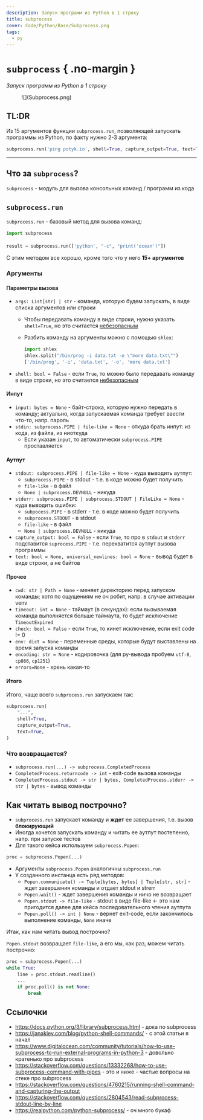```yaml
---
description: Запуск программ из Python в 1 строку
title: subprocess
cover: Code/Python/Base/Subprocess.png
tags:
  - py
---
```


# `subprocess` { .no-margin }

_Запуск программ из Python в 1 строку_

<figure markdown>
![](Subprocess.png)
<figcaption></figcaption>
</figure>

## TL:DR

Из 15 аргументов функции `subprocess.run`, позволяющей запускать программы из Python, по факту нужно 2-3 аргумента:

```python
subprocess.run('ping potyk.io', shell=True, capture_output=True, text=True)
```

---

## Что за `subprocess`?

`subprocess` - модуль для вызова консольных команд / программ из кода

## `subprocess.run`

`subprocess.run` - базовый метод для вызова команд:

```python
import subprocess

result = subprocess.run(['python', "-c", "print('ocean')"])
```

С этим методом все хорошо, кроме того что у него **15+ аргументов**

### Аргументы

#### Параметры вызова

- `args: List[str] | str` - команда, которую будем запускать, в виде списка аргументов или строки
    - Чтобы передавать команду в виде строки, нужно указать `shell=True`, но это
      считается [небезопасным](https://docs.python.org/3/library/subprocess.html#security-considerations)
    - Разбить команду на аргументы можно с помощью `shlex`:

        ```python
        import shlex
        shlex.split("/bin/prog -i data.txt -o \"more data.txt\"")
        ['/bin/prog', '-i', 'data.txt', '-o', 'more data.txt']
        ```
- `shell: bool = False` - если `True`, то можно было передавать команду в виде строки, но это
  считается [небезопасным](https://docs.python.org/3/library/subprocess.html#security-considerations)

#### Инпут

- `input: bytes = None` - байт-строка, которую нужно передать в команду; актуально, когда запускаемая команда требует
  ввести что-то, напр. пароль
- `stdin: subprocess.PIPE | file-like = None` - откуда брать инпут: из кода, из файла, из ниоткуда
    - Если указан `input`, то автоматически `subprocess.PIPE` проставляется

#### Аутпут

- `stdout: subprocess.PIPE | file-like = None` - куда выводить аутпут:
    - `subprocess.PIPE` - в stdout - т.е. в коде можно будет получить
    - `file-like` - в файл
    - `None | subprocess.DEVNULL` - никуда
- `stderr: subprocess.PIPE | subprocess.STDOUT | FileLike = None` - куда выводить ошибки:
    - `subpocess.PIPE` - в stderr - т.е. в коде можно будет получить
    - `subprocess.STDOUT` - в stdout
    - `file-like` - в файл
    - `None | subprocess.DEVNULL` - никуда
- `capture_output: bool = False` - если `True`, то про в `stdout` и `stderr` подставится `suprocess.PIPE` - т.е.
  перехватится аутпут вызова программы
- `text: bool = None, universal_newlines: bool = None` - вывод будет в виде строки, а не байтов

#### Прочее

- `cwd: str | Path = None` - меняет директорию перед запуском команды; хотя по ощущениям не оч робит, напр. в случае
  активации venv
- `timeout: int = None` - таймаут (в секундах): если вызываемая команда выполняется больше таймаута, то будет
  исключение `TimeoutExpired`
- `check: bool = False` - если `True`, то кинет исключение, если exit code != 0
- `env: dict = None` - переменные среды, которые будут выставлены на время запуска команды
- `encoding: str = None` - кодировочка (для ру-вывода пробуем `utf-8`, `cp866`, `cp1251`)
- `errors=None` - хрень какая-то

#### Итого

Итого, чаще всего `subprocess.run` запускаем так:

```python
subprocess.run(
    "...",
    shell=True,
    capture_output=True,
    text=True,
)
```

### Что возвращается?

- `subprocess.run(...) -> subprocess.CompletedProcess`
- `CompletedProcess.returncode -> int` - exit-code вызова команды
- `CompletedProcess.stdout -> str | bytes, CompletedProcess.stderr -> str | bytes` - вывод команды

## Как читать вывод построчно?

- `subprocess.run` запускает команду и **ждет** ее завершения, т.е. вызов **блокирующий**
- Иногда хочется запускать команду и читать ее аутпут постепенно, напр. при запуске тестов
- Для такого кейса используем `subprocess.Popen`:

```python
proc = subprocess.Popen(...)
```

- Аргументы `subprocess.Popen` аналогичны `subprocess.run`
- У созданного инстанца есть ряд методов:
    - `Popen.communicate() -> Tuple[bytes, bytes] | Tuple[str, str]` - ждет завершения команды и отдает stdout и strerr
    - `Popen.wait()` - ждет завершения команды и ничо не возвращает
    - `Popen.stdout -> file-like` - stdout в виде file-like <- это нам пригодится далее для кейса последовательного
      чтения аутпута
    - `Popen.poll() -> int | None` - вернет exit-code, если закончилось выполнение команды, `None` иначе

Итак, как нам читать вывод построчно?

`Popen.stdout` возвращает `file-like`, а его мы, как раз, можем читать построчно:

```python
proc = subprocess.Popen(...)
while True:
    line = proc.stdout.readline()
    ...
    if proc.poll() is not None:
        break
```

## Ссылочки

- https://docs.python.org/3/library/subprocess.html - дока по subprocess
- https://janakiev.com/blog/python-shell-commands/ - с этой статьи я начал
- https://www.digitalocean.com/community/tutorials/how-to-use-subprocess-to-run-external-programs-in-python-3 - довольно
  кратенько про subprocess
- https://stackoverflow.com/questions/13332268/how-to-use-subprocess-command-with-pipes - это и ниже - частые вопросы на
  стеке про subprocess
- https://stackoverflow.com/questions/4760215/running-shell-command-and-capturing-the-output
- https://stackoverflow.com/questions/2804543/read-subprocess-stdout-line-by-line
- https://realpython.com/python-subprocess/ - оч много букаф
